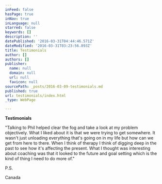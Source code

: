 ```yaml
---
inFeed: false
hasPage: true
inNav: true
inLanguage: null
starred: false
keywords: []
description: ''
datePublished: '2016-03-31T04:44:46.571Z'
dateModified: '2016-03-31T03:23:56.893Z'
title: Testimonials
author: []
authors: []
publisher:
  name: null
  domain: null
  url: null
  favicon: null
sourcePath: _posts/2016-03-09-testimonials.md
published: true
url: testimonials/index.html
_type: WebPage

---
```

**Testimonials**

"Talking to Phil helped clear the fog and take a look at my problem objectively. What I liked about it is that we were trying to get somewhere. It wasn't just unloading everything that's going on in my life but how can we get from here to there. When I think of therapy I think of digging deep in the past to see how it's affecting the present. What I thought was interesting about coaching was that it looked to the future and goal setting which is the kind of thing I need to do more of." 

P.S. 

Canada
